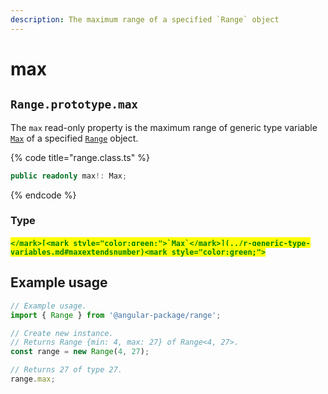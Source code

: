 ```yaml
---
description: The maximum range of a specified `Range` object
---
```


# max

## `Range.prototype.max`

The `max` read-only property is the maximum range of generic type variable [`Max`](../r-generic-type-variables.md#maxextendsnumber) of a specified [`Range`](broken-reference) object.

{% code title="range.class.ts" %}
```typescript
public readonly max!: Max;
```
{% endcode %}

### Type

#### <mark style="color:green;">``</mark>[<mark style="color:green;">`Max`</mark>](../r-generic-type-variables.md#maxextendsnumber)<mark style="color:green;">``</mark>

## Example usage

```typescript
// Example usage.
import { Range } from '@angular-package/range';

// Create new instance.
// Returns Range {min: 4, max: 27} of Range<4, 27>.
const range = new Range(4, 27);

// Returns 27 of type 27.
range.max;
```
